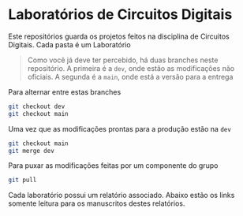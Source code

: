 # Laboratórios de Circuitos Digitais

Este repositórios guarda os projetos feitos na disciplina de Circuitos Digitais. Cada pasta é um Laboratório

> Como você já deve ter percebido, há duas branches neste repositório. A primeira é a `dev`, onde estão as modificações não oficiais. A segunda é a `main`, onde está a versão para a entrega

Para alternar entre estas branches

```bash
git checkout dev 
git checkout main
```

Uma vez que as modificações prontas para a produção estão na `dev`

```bash
git checkout main
git merge dev
```

Para puxar as modificações feitas por um componente do grupo

```bash
git pull
```

Cada laboratório possui um relatório associado. Abaixo estão os links somente leitura para os manuscritos destes relatórios.
